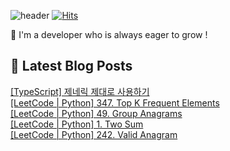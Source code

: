 

![header](https://capsule-render.vercel.app/api?type=venom&height=300&color=gradient&text=Hello%20!&textBg=false&fontSize=70&animation=blink&section=header&reversal=false)
[![Hits](https://hits.seeyoufarm.com/api/count/incr/badge.svg?url=https%3A%2F%2Fgithub.com%2Fyesolz%2Fhit-counter&count_bg=%23C6CCFF&title_bg=%23C8C8C8&icon=&icon_color=%23E7E7E7&title=welcome&edge_flat=false)](https://hits.seeyoufarm.com)

🚀 I'm a developer who is always eager to grow !

## 💌 Latest Blog Posts

<a href=https://yesolz.tistory.com/entry/TypeScript-%EC%A0%9C%EB%84%A4%EB%A6%AD-%EC%A0%9C%EB%8C%80%EB%A1%9C-%EC%82%AC%EC%9A%A9%ED%95%98%EA%B8%B0>[TypeScript] 제네릭 제대로 사용하기</a></br><a href=https://yesolz.tistory.com/entry/LeetCode-Python-347-Top-K-Frequent-Elements>[LeetCode | Python] 347. Top K Frequent Elements</a></br><a href=https://yesolz.tistory.com/entry/LeetCode-Python-49-Group-Anagrams>[LeetCode | Python] 49. Group Anagrams</a></br><a href=https://yesolz.tistory.com/entry/LeetCode-Python-1-Two-Sum>[LeetCode | Python] 1. Two Sum</a></br><a href=https://yesolz.tistory.com/entry/LeetCode-Python-242-Valid-Anagram>[LeetCode | Python] 242. Valid Anagram</a></br>